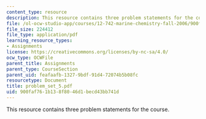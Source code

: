 ```yaml
---
content_type: resource
description: This resource contains three problem statements for the course.
file: /ol-ocw-studio-app/courses/12-742-marine-chemistry-fall-2006/900faf761b138f8046d1becd43bb741d_problem_set_5.pdf
file_size: 224412
file_type: application/pdf
learning_resource_types:
- Assignments
license: https://creativecommons.org/licenses/by-nc-sa/4.0/
ocw_type: OCWFile
parent_title: Assignments
parent_type: CourseSection
parent_uid: feafaafb-1327-9bdf-91d4-72074b5b08fc
resourcetype: Document
title: problem_set_5.pdf
uid: 900faf76-1b13-8f80-46d1-becd43bb741d
---
```

This resource contains three problem statements for the course.